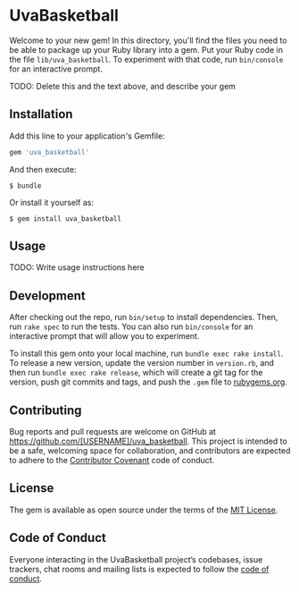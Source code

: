 # UvaBasketball

Welcome to your new gem! In this directory, you'll find the files you need to be able to package up your Ruby library into a gem. Put your Ruby code in the file `lib/uva_basketball`. To experiment with that code, run `bin/console` for an interactive prompt.

TODO: Delete this and the text above, and describe your gem

## Installation

Add this line to your application's Gemfile:

```ruby
gem 'uva_basketball'
```

And then execute:

    $ bundle

Or install it yourself as:

    $ gem install uva_basketball

## Usage

TODO: Write usage instructions here

## Development

After checking out the repo, run `bin/setup` to install dependencies. Then, run `rake spec` to run the tests. You can also run `bin/console` for an interactive prompt that will allow you to experiment.

To install this gem onto your local machine, run `bundle exec rake install`. To release a new version, update the version number in `version.rb`, and then run `bundle exec rake release`, which will create a git tag for the version, push git commits and tags, and push the `.gem` file to [rubygems.org](https://rubygems.org).

## Contributing

Bug reports and pull requests are welcome on GitHub at https://github.com/[USERNAME]/uva_basketball. This project is intended to be a safe, welcoming space for collaboration, and contributors are expected to adhere to the [Contributor Covenant](http://contributor-covenant.org) code of conduct.

## License

The gem is available as open source under the terms of the [MIT License](https://opensource.org/licenses/MIT).

## Code of Conduct

Everyone interacting in the UvaBasketball project’s codebases, issue trackers, chat rooms and mailing lists is expected to follow the [code of conduct](https://github.com/[USERNAME]/uva_basketball/blob/master/CODE_OF_CONDUCT.md).
